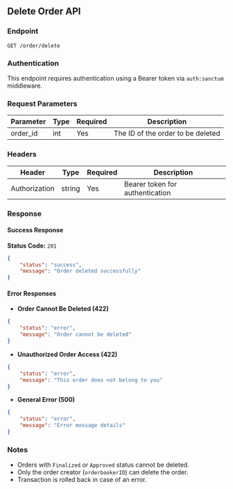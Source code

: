 ## Delete Order API

### Endpoint
`GET /order/delete`

### Authentication
This endpoint requires authentication using a Bearer token via `auth:sanctum` middleware.

### Request Parameters
| Parameter   | Type   | Required | Description |
|------------|--------|----------|-------------|
| order_id   | int    | Yes      | The ID of the order to be deleted |

### Headers
| Header           | Type   | Required | Description |
|-----------------|--------|----------|-------------|
| Authorization   | string | Yes      | Bearer token for authentication |

### Response
#### Success Response
**Status Code:** `201`
```json
{
    "status": "success",
    "message": "Order deleted successfully"
}
```

#### Error Responses
- **Order Cannot Be Deleted (422)**
```json
{
    "status": "error",
    "message": "Order cannot be deleted"
}
```

- **Unauthorized Order Access (422)**
```json
{
    "status": "error",
    "message": "This order does not belong to you"
}
```

- **General Error (500)**
```json
{
    "status": "error",
    "message": "Error message details"
}
```

### Notes
- Orders with `Finalized` or `Approved` status cannot be deleted.
- Only the order creator (`orderbookerID`) can delete the order.
- Transaction is rolled back in case of an error.

